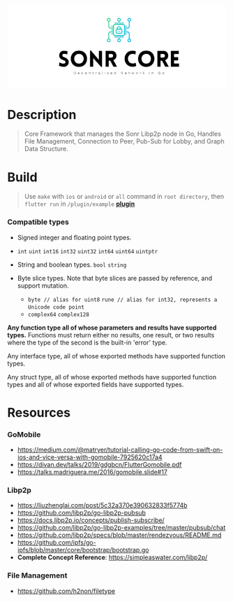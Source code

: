 <div align="center">
    <img src=".meta/header.png" alt="Sonr-Core-Header"/>
  <br>
</div>

# Description
> Core Framework that manages the Sonr Libp2p node in Go, Handles File Management, Connection to Peer, Pub-Sub for Lobby, and Graph Data Structure.

# Build
> Use `make` with `ios` or `android` or `all` command in `root directory`, then `flutter run` in `/plugin/example` [**plugin**](https://github.com/sonr-io/plugin)   

### Compatible types
- Signed integer and floating point types. 
- `int` `uint` `int16` `int32` `uint32` `int64` `uint64` `uintptr`

- String and boolean types. `bool` `string`

- Byte slice types. Note that byte slices are passed by reference,
  and support mutation. 
  - `byte // alias for uint8`  `rune // alias for int32, represents a Unicode code point`
  - `complex64` `complex128`

**Any function type all of whose parameters and results have
  supported types.** 
  Functions must return either no results,
  one result, or two results where the type of the second is
  the built-in 'error' type.

Any interface type, all of whose exported methods have
  supported function types.

Any struct type, all of whose exported methods have
  supported function types and all of whose exported fields
  have supported types.


# Resources
### GoMobile
- https://medium.com/@matryer/tutorial-calling-go-code-from-swift-on-ios-and-vice-versa-with-gomobile-7925620c17a4
- https://divan.dev/talks/2019/gdgbcn/FlutterGomobile.pdf
- https://talks.madriguera.me/2016/gomobile.slide#17

### Libp2p
- https://liuzhenglai.com/post/5c32a370e390632833f5774b
- https://github.com/libp2p/go-libp2p-pubsub
- https://docs.libp2p.io/concepts/publish-subscribe/
- https://github.com/libp2p/go-libp2p-examples/tree/master/pubsub/chat
- https://github.com/libp2p/specs/blob/master/rendezvous/README.md
- https://github.com/ipfs/go-ipfs/blob/master/core/bootstrap/bootstrap.go
- **Complete Concept Reference**: https://simpleaswater.com/libp2p/


### File Management
- https://github.com/h2non/filetype 
